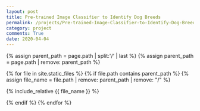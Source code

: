 ```yaml
---
layout: post
title: Pre-trained Image Classifier to Identify Dog Breeds
permalink: /projects/Pre-trained-Image-Classifier-to-Identify-Dog-Breeds
category: project
comments: True
date: 2020-04-04
---
```


{% assign parent_path = page.path | split:'/' | last %}
{% assign parent_path = page.path | remove:  parent_path %}

{% for file in site.static_files %}
{% if file.path contains parent_path %}
{% assign file_name = file.path | remove:  parent_path | remove:  "/" %}

{% include_relative {{ file_name }} %}

{% endif %}
{% endfor %}